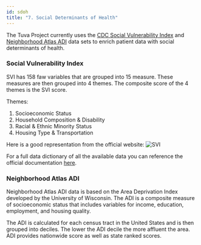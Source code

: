 ```yaml
---
id: sdoh
title: "7. Social Determinants of Health"
---
```


The Tuva Project currently uses the 
[CDC Social Vulnerability Index](https://www.atsdr.cdc.gov/placeandhealth/svi/index.html) and
[Neighborhood Atlas ADI](https://www.neighborhoodatlas.medicine.wisc.edu/) data sets to enrich patient data with 
social determinants of health.

### Social Vulnerability Index
SVI has 158 faw variables that are grouped into 15 measure. These measures are then grouped into 4 themes.
The composite score of the 4 themes is the SVI score.

Themes:
1. Socioeconomic Status
2. Household Composition & Disability
3. Racial & Ethnic Minority Status
4. Housing Type & Transportation

Here is a good representation from the official website: 
![SVI](https://www.atsdr.cdc.gov/placeandhealth/svi/documentation/SVI-Variables.png?_=02699)

For a full data dictionary of all the available data you can reference the official documentation
[here](https://www.atsdr.cdc.gov/placeandhealth/svi/documentation/SVI_documentation_2020.html).

### Neighborhood Atlas ADI
Neighborhood Atlas ADI data is based on the Area Deprivation Index developed by the University of Wisconsin. 
The ADI is a composite measure of socioeconomic status that includes 
variables for income, education, employment, and housing quality. 

The ADI is calculated for each census tract in the United States and is then grouped into deciles. 
The lower the ADI decile the more affluent the area. ADI provides nationwide score as well as 
state ranked scores. 
